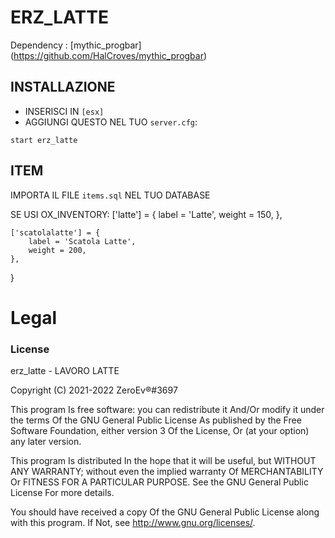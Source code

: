 # ERZ_LATTE

Dependency : [mythic_progbar] (https://github.com/HalCroves/mythic_progbar)

## INSTALLAZIONE
- INSERISCI IN `[esx]`
- AGGIUNGI QUESTO NEL TUO `server.cfg`:

```
start erz_latte
```

## ITEM
IMPORTA IL FILE `items.sql` NEL TUO DATABASE

SE USI OX_INVENTORY:
	['latte'] = {
		label = 'Latte',
		weight = 150,
	},

	['scatolalatte'] = {
		label = 'Scatola Latte',
		weight = 200,
	},
}

# Legal
### License
erz_latte - LAVORO LATTE

Copyright (C) 2021-2022 ZeroEv®#3697

This program Is free software: you can redistribute it And/Or modify it under the terms Of the GNU General Public License As published by the Free Software Foundation, either version 3 Of the License, Or (at your option) any later version.

This program Is distributed In the hope that it will be useful, but WITHOUT ANY WARRANTY; without even the implied warranty Of MERCHANTABILITY Or FITNESS FOR A PARTICULAR PURPOSE. See the GNU General Public License For more details.

You should have received a copy Of the GNU General Public License along with this program. If Not, see http://www.gnu.org/licenses/.
